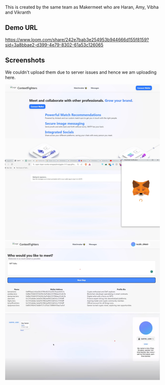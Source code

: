 This is created by the same team as Makermeet who are Haran, Amy, Vibha and Vikranth


## Demo URL

https://www.loom.com/share/242e7bab3e254953b944666d155f8159?sid=3a8bbae2-d399-4e79-8302-61a53c126065


## Screenshots 

We couldn't upload them due to server issues and hence we am uploading here.


![CF1](./cf1.jpg)
![CF2](./cf2.jpg)
![CF3](./cf3.jpg)
![CF4](./cf4.jpg)


